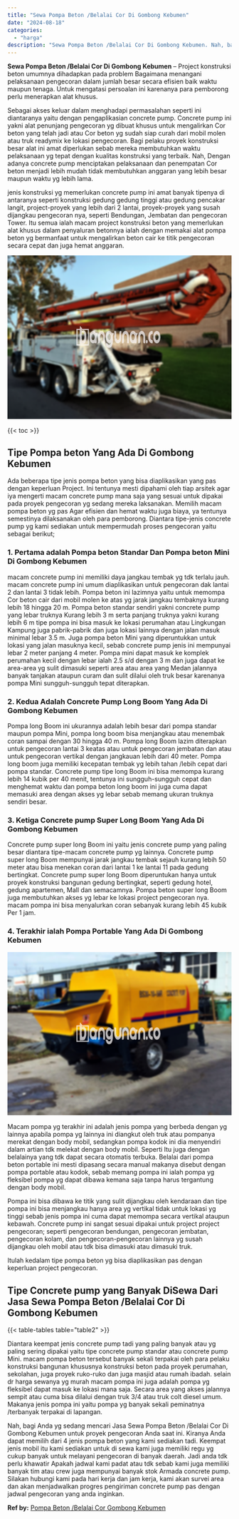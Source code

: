 ```yaml
---
title: "Sewa Pompa Beton /Belalai Cor Di Gombong Kebumen"
date: "2024-08-18"
categories: 
  - "harga"
description: "Sewa Pompa Beton /Belalai Cor Di Gombong Kebumen. Nah, bagi Anda yg sedang mencari Jasa Sewa Pompa Beton /Belalai Cor Di Gombong Kebumen untuk proyek pengeco..."
---
```


**Sewa Pompa Beton /Belalai Cor Di Gombong Kebumen** – Project konstruksi beton umumnya dihadapkan pada problem Bagaimana menangani pelaksanaan pengecoran dalam jumlah besar secara efisien baik waktu maupun tenaga. Untuk mengatasi persoalan ini karenanya para pemborong perlu menerapkan alat khusus.

Sebagai akses keluar dalam menghadapi permasalahan seperti ini diantaranya yaitu dengan pengaplikasian concrete pump. Concrete pump ini yakni alat penunjang pengecoran yg dibuat khusus untuk mengalirkan Cor beton yang telah jadi atau Cor beton yg sudah siap curah dari mobil molen atau truk readymix ke lokasi pengecoran. Bagi pelaku proyek konstruksi besar alat ini amat diperlukan sebab mereka membutuhkan waktu pelaksanaan yg tepat dengan kualitas konstruksi yang terbaik. Nah, Dengan adanya concrete pump menciptakan pelaksanaan dan penempatan Cor beton menjadi lebih mudah tidak membutuhkan anggaran yang lebih besar maupun waktu yg lebih lama.

jenis konstruksi yg memerlukan concrete pump ini amat banyak tipenya di antaranya seperti konstruksi gedung gedung tinggi atau gedung pencakar langit, project-proyek yang lebih dari 2 lantai, proyek-proyek yang susah dijangkau pengecoran nya, seperti Bendungan, Jembatan dan pengecoran Tower. Itu semua ialah macam project konstruksi beton yang memerlukan alat khusus dalam penyaluran betonnya ialah dengan memakai alat pompa beton yg bermanfaat untuk mengalirkan beton cair ke titik pengecoran secara cepat dan juga hemat anggaran.

![Sewa Pompa Beton /Belalai Cor Di Gombong Kebumen](/images/sewa-concrete-pump-05.png)

{{< toc >}}

## Tipe Pompa beton Yang Ada Di Gombong Kebumen

Ada beberapa tipe jenis pompa beton yang bisa diaplikasikan yang pas dengan keperluan Project. Ini tentunya mesti dipahami oleh tiap arsitek agar iya mengerti macam concrete pump mana saja yang sesuai untuk dipakai pada proyek pengecoran yg sedang mereka laksanakan. Memilih macam pompa beton yg pas Agar efisien dan hemat waktu juga biaya, ya tentunya semestinya dilaksanakan oleh para pemborong. Diantara tipe-jenis concrete pump yg kami sediakan untuk mempermudah proses pengecoran yaitu sebagai berikut;

### 1\. Pertama adalah Pompa beton Standar Dan Pompa beton Mini Di Gombong Kebumen

macam concrete pump ini memiliki daya jangkau tembak yg tdk terlalu jauh. macam concrete pump ini umum diaplikasikan untuk pengecoran dak lantai 2 dan lantai 3 tidak lebih. Pompa beton ini lazimnya yaitu untuk memompa Cor beton cair dari mobil molen ke atas yg jarak jangkau tembaknya kurang lebih 18 hingga 20 m. Pompa beton standar sendiri yakni concrete pump yang lebar truknya Kurang lebih 3 m serta panjang truknya yakni kurang lebih 6 m tipe pompa ini bisa masuk ke lokasi perumahan atau Lingkungan Kampung juga pabrik-pabrik dan juga lokasi lainnya dengan jalan masuk minimal lebar 3.5 m. Juga pompa beton Mini yang diperuntukkan untuk lokasi yang jalan masuknya kecil, sebab concrete pump jenis ini mempunyai lebar 2 meter panjang 4 meter. Pompa mini dapat masuk ke komplek perumahan kecil dengan lebar ialah 2.5 s/d dengan 3 m dan juga dapat ke area-area yg sulit dimasuki seperti area atau area yang Medan jalannya banyak tanjakan ataupun curam dan sulit dilalui oleh truk besar karenanya pompa Mini sungguh-sungguh tepat diterapkan.

### 2\. Kedua Adalah Concrete Pump Long Boom Yang Ada Di Gombong Kebumen

Pompa long Boom ini ukurannya adalah lebih besar dari pompa standar maupun pompa Mini, pompa long boom bisa menjangkau atau menembak coran sampai dengan 30 hingga 40 m. Pompa long Boom lazim diterapkan untuk pengecoran lantai 3 keatas atau untuk pengecoran jembatan dan atau untuk pengecoran vertikal dengan jangkauan lebih dari 40 meter. Pompa long boom juga memiliki kecepatan tembak yg lebih tahan /lebih cepat dari pompa standar. Concrete pump tipe long Boom ini bisa memompa kurang lebih 14 kubik per 40 menit, tentunya ini sungguh-sungguh cepat dan menghemat waktu dan pompa beton long boom ini juga cuma dapat memasuki area dengan akses yg lebar sebab memang ukuran truknya sendiri besar.

### 3\. Ketiga Concrete pump Super Long Boom Yang Ada Di Gombong Kebumen

Concrete pump super long Boom ini yaitu jenis concrete pump yang paling besar diantara tipe-macam concrete pump yg lainnya. Concrete pump super long Boom mempunyai jarak jangkau tembak sejauh kurang lebih 50 meter atau bisa menekan coran dari lantai 1 ke lantai 11 pada gedung bertingkat. Concrete pump super long Boom diperuntukan hanya untuk proyek konstruksi bangunan gedung bertingkat, seperti gedung hotel, gedung apartemen, Mall dan semacamnya. Pompa beton super long Boom juga membutuhkan akses yg lebar ke lokasi project pengecoran nya. macam pompa ini bisa menyalurkan coran sebanyak kurang lebih 45 kubik Per 1 jam.

### 4\. Terakhir ialah Pompa Portable Yang Ada Di Gombong Kebumen

![Sewa Pompa Beton /Belalai Cor Di Gombong Kebumen](/images/sewa-concrete-pump-13.png)

Macam pompa yg terakhir ini adalah jenis pompa yang berbeda dengan yg lainnya apabila pompa yg lainnya ini diangkut oleh truk atau pompanya merekat dengan body mobil, sedangkan pompa kodok ini dia menyendiri dalam artian tdk melekat dengan body mobil. Seperti Itu juga dengan belalainya yang tdk dapat secara otomatis terbuka. Belalai dari pompa beton portable ini mesti dipasang secara manual makanya disebut dengan pompa portable atau kodok, sebab memang pompa ini ialah pompa yg fleksibel pompa yg dapat dibawa kemana saja tanpa harus tergantung dengan body mobil.

Pompa ini bisa dibawa ke titik yang sulit dijangkau oleh kendaraan dan tipe pompa ini bisa menjangkau hanya area yg vertikal tidak untuk lokasi yg tinggi sebab jenis pompa ini cuma dapat memompa secara vertikal ataupun kebawah. Concrete pump ini sangat sesuai dipakai untuk project project pengecoran; seperti pengecoran bendungan, pengecoran jembatan, pengecoran kolam, dan pengecoran-pengecoran lainnya yg susah dijangkau oleh mobil atau tdk bisa dimasuki atau dimasuki truk.

Itulah kedalam tipe pompa beton yg bisa diaplikasikan pas dengan keperluan project pengecoran.

## Tipe Concrete pump yang Banyak DiSewa Dari Jasa Sewa Pompa Beton /Belalai Cor Di Gombong Kebumen

{{< table-tables table="table2" >}}

Diantara keempat jenis concrete pump tadi yang paling banyak atau yg paling sering dipakai yaitu tipe concrete pump standar atau concrete pump Mini. macam pompa beton tersebut banyak sekali terpakai oleh para pelaku konstruksi bangunan khususnya konstruksi beton pada proyek perumahan, sekolahan, juga proyek ruko-ruko dan juga masjid atau rumah ibadah. selain dr harga sewanya yg murah macam pompa ini juga adalah pompa yg fleksibel dapat masuk ke lokasi mana saja. Secara area yang akses jalannya sempit atau cuma bisa dilalui dengan truk 3/4 atau truk colt diesel umum. Makanya jenis pompa ini yaitu pompa yg banyak sekali peminatnya /terbanyak terpakai di lapangan.

Nah, bagi Anda yg sedang mencari Jasa Sewa Pompa Beton /Belalai Cor Di Gombong Kebumen untuk proyek pengecoran Anda saat ini. Kiranya Anda dapat memilih dari 4 jenis pompa beton yang kami sediakan tadi. Keempat jenis mobil itu kami sediakan untuk di sewa kami juga memiliki regu yg cukup banyak untuk melayani pengecoran di banyak daerah. Jadi anda tdk perlu khawatir Apakah jadwal kami padat atau tdk sebab kami juga memiliki banyak tim atau crew juga mempunyai banyak stok Armada concrete pump. Silakan hubungi kami pada hari kerja dan jam kerja, kami akan survei area dan akan menjadwalkan progres pengiriman concrete pump pas dengan jadwal pengecoran yang anda inginkan.

**Ref by:** [Pompa Beton /Belalai Cor Gombong Kebumen](https://id.wikipedia.org/wiki/Pompa)
